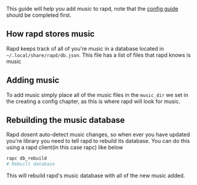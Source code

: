 This guide will help you add music to rapd, note that the [config guide](create-a-config.md) should be completed first.

## How rapd stores music
Rapd keeps track of all of you're music in a database located in ```~/.local/share/rapd/db.json```. This file has a list of files that rapd knows is music

## Adding music
To add music simply place all of the music files in the ```music_dir``` we set in the creating a config chapter, as this is where rapd will look for music.

## Rebuilding the music database
Rapd dosent auto-detect music changes, so when ever you have updated you're library you need to tell rapd to rebuild its database.
You can do this using a rapd client(in this case rapc) like below
```bash
rapc db_rebuild
# Rebuilt database
```
This will rebuild rapd's music database with all of the new music added.
